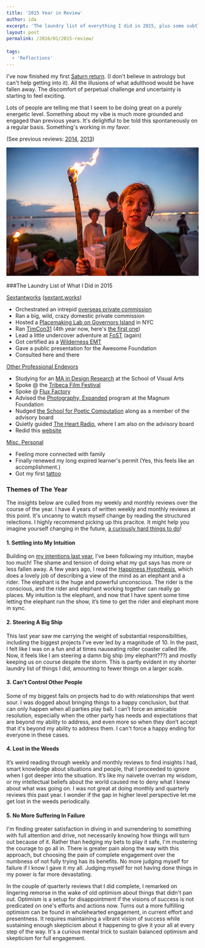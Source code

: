 ```yaml
---
title: '2015 Year in Review'
author: ida
excerpt: 'The laundry list of everything I did in 2015, plus some subtle observations from my weekly reviews.'
layout: post
permalink: /2016/01/2015-review/

tags:
  - 'Reflections'
---
```


I've now finished my first [Saturn return](https://en.wikipedia.org/wiki/Saturn_return). (I don't believe in astrology but can't help getting into it). All the illusions of what adulthood would be have fallen away. The discomfort of perpetual challenge and uncertainty is starting to feel exciting. 

Lots of people are telling me that I seem to be doing great on a purely energetic level. Something about my vibe is much more grounded and engaged than previous years. It's delightful to be told this spontaneously on a regular basis. Something's working in my favor. 

(See previous reviews: [2014](http://uncommonplaces.com/2015/04/2014-year-review/), [2013](http://uncommonplaces.com/2014/01/2013-year-review/))


![Crew Party](/images/2016/soa7517.jpg)



###The Laundry List of What I Did in 2015

<span style="text-decoration: underline;">Sextantworks</span> ([sextant.works](http://sextant.works/))

 * Orchestrated an intrepid [overseas private commission](https://www.instagram.com/p/yCKHv_RBFD/?modal=true)
  * Ran a big, wild, crazy domestic private commission
  * Hosted a [Placemaking Lab on Governors Island](http://sextant.works/lab.php) in NYC 
  * Ran [TimCon31](https://twitter.com/hashtag/TimCon31?src=hash) (4th year now, here's [the first one](http://sextant.works/timcon))
  * Lead a little undercover adventure at [FoST](http://futureofstorytelling.org/) (again)
  *  Got certified as a [Wilderness EMT](http://uncommonplaces.com/2015/08/wilderness-emt/)
  * Gave a public presentation for the Awesome Foundation
   * Consulted here and there

<span style="text-decoration: underline;">Other Professional Endevors</span>

* Studying for an [MA in Design Research](http://designresearch.sva.edu/program/) at the School of Visual Arts
* Spoke @ the [Tribeca Film Festival](https://tribecafilminstitute.org/events/detail/tfi_interactive_2015)
* Spoke @ [Flux Factory](http://uncommonplaces.com/2015/08/flux-harbor/)
* Advised the [Photography, Expanded](http://magnumfoundation.org/photoex/) program at the Magnum Foundation
* Nudged [the School for Poetic Computation](http://sfpc.io/) along as a member of the advisory board
* Quietly guided [The Heart Radio](http://theheartradio.org/), where I am also on the advisory board
* Redid this [website](http://uncommonplaces.com/2015/04/move-to-jekyll/)

<span style="text-decoration: underline;">Misc. Personal</span>

* Feeling more connected with family
* Finally renewed my long expired learner's permit (Yes, this feels like an accomplishment.)
* Got my first [tattoo](https://www.instagram.com/p/4dDwDctH_r/)



### Themes of The Year
The insights below are culled from my weekly and monthly reviews over the course of the year. I have 4 years of written weekly and monthly reviews at this point. It's uncanny to watch myself change by reading the structured relections. I highly recommend picking up this pracitce. It might help you imagine yourself changing in the future, [a curiously hard things to do](http://www.ted.com/talks/dan_gilbert_you_are_always_changing)!

#### 1. Settling into My Intuition

Building on [my intentions last year](/2015/04/2014-year-review/), I’ve been following my intuition, maybe too much! The shame and tension of doing what my gut says has more or less fallen away. A few years ago, I read the [Happiness Hypothesis](http://happinesshypothesis.com/), which does a lovely job of describing a view of the mind as an elephant and a rider. The elephant is the huge and powerful unconscious. The rider is the conscious, and the rider and elephant working together can really go places. My intuition is the elephant, and now that I have spent some time letting the elephant run the show, it’s time to get the rider and elephant more in sync. 

#### 2. Steering A Big Ship

This last year saw me carrying the weight of substantial responsibilities, including the biggest projects I've ever led by a magnitude of 10. In the past, I felt like I was on a fun and at times nauseating roller coaster called life. Now, it feels like I am steering a damn big ship (my elephant???) and mostly keeping us on course despite the storm. This is partly evident in my shorter laundry list of things I did, amounting to fewer things on a larger scale.


#### 3. Can't Control Other People

Some of my biggest fails on projects had to do with relationships that went sour. I was dogged about bringing things to a happy conclusion, but that can only happen when all parties play ball. I can’t force an amicable resolution, especially when the other party has needs and expectations that are beyond my ability to address, and even more so when they don’t accept that it's beyond my ability to address them. I can't force a happy ending for everyone in these cases.  

#### 4. Lost in the Weeds

It’s weird reading through weekly and monthly reviews to find insights I had, smart knowledge about situations and people, that I proceeded to ignore when I got deeper into the situation. It’s like my naivete overran my wisdom, or my intellectual beliefs about the world caused me to deny what I knew about what was going on. I was not great at doing monthly and quarterly reviews this past year. I wonder if the gap in higher level perspective let me get lost in the weeds periodically.

#### 5. No More Suffering In Failure

I'm finding greater satisfaction in diving in and surrendering to something with full attention and drive, not necessarily knowing how things will turn out because of it. Rather than hedging my bets to play it safe, I'm mustering the courage to go all in. There is greater pain along the way with this approach, but choosing the pain of complete engagement over the numbness of not fully trying has its benefits. No more judging myself for failure if I know I gave it my all. Judging myself for not having done things in my power is far more devastating. 

In the couple of quarterly reviews that I did complete, I remarked on lingering remorse in the wake of old optimism about things that didn't pan out. Optimism is a setup for disappointment if the visions of success is not predicated on one's efforts and actions now. Turns out a more fulfilling optimism can be found in wholehearted engagement, in current effort and presentness. It requires maintaining a vibrant vision of success while sustaining enough skepticism about it happening to give it your all at every step of the way. It's a curious mental trick to sustain balanced optimism and skepticism for full engagement.
